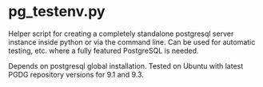 pg_testenv.py
===============

Helper script for creating a completely standalone postgresql server instance
inside python or via the command line. Can be used for automatic testing,
etc. where a fully featured PostgreSQL is needed.

Depends on postgresql global installation.
Tested on Ubuntu with latest PGDG repository versions for 9.1 and 9.3.
